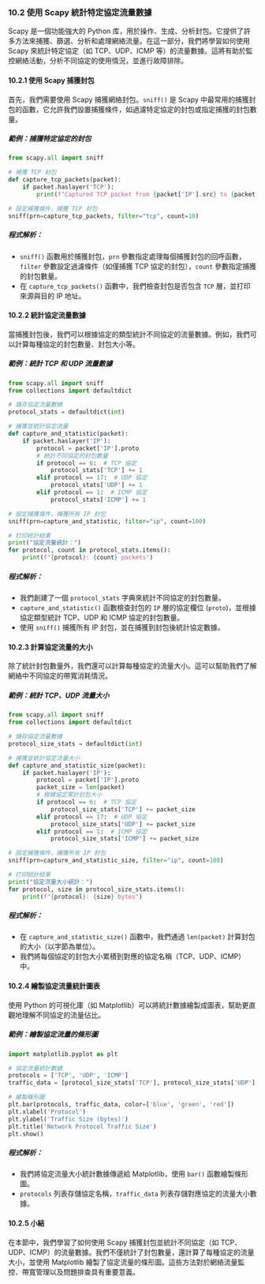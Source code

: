 ### **10.2 使用 Scapy 統計特定協定流量數據**

Scapy 是一個功能強大的 Python 库，用於操作、生成、分析封包。它提供了許多方法來捕獲、篩選、分析和處理網絡流量。在這一部分，我們將學習如何使用 Scapy 來統計特定協定（如 TCP、UDP、ICMP 等）的流量數據。這將有助於監控網絡活動，分析不同協定的使用情況，並進行故障排除。

#### **10.2.1 使用 Scapy 捕獲封包**

首先，我們需要使用 Scapy 捕獲網絡封包。`sniff()` 是 Scapy 中最常用的捕獲封包的函數，它允許我們設置捕獲條件，如過濾特定協定的封包或指定捕獲的封包數量。

##### **範例：捕獲特定協定的封包**

```python
from scapy.all import sniff

# 捕獲 TCP 封包
def capture_tcp_packets(packet):
    if packet.haslayer('TCP'):
        print(f"Captured TCP packet from {packet['IP'].src} to {packet['IP'].dst}")

# 設定捕獲條件，捕獲 TCP 封包
sniff(prn=capture_tcp_packets, filter="tcp", count=10)
```

##### **程式解析**：
- `sniff()` 函數用於捕獲封包，`prn` 參數指定處理每個捕獲封包的回呼函數，`filter` 參數設定過濾條件（如僅捕獲 TCP 協定的封包），`count` 參數指定捕獲的封包數量。
- 在 `capture_tcp_packets()` 函數中，我們檢查封包是否包含 `TCP` 層，並打印來源與目的 IP 地址。

#### **10.2.2 統計協定流量數據**

當捕獲封包後，我們可以根據協定的類型統計不同協定的流量數據。例如，我們可以計算每種協定的封包數量、封包大小等。

##### **範例：統計 TCP 和 UDP 流量數據**

```python
from scapy.all import sniff
from collections import defaultdict

# 儲存協定流量數據
protocol_stats = defaultdict(int)

# 捕獲並統計協定流量
def capture_and_statistic(packet):
    if packet.haslayer('IP'):
        protocol = packet['IP'].proto
        # 統計不同協定的封包數量
        if protocol == 6:  # TCP 協定
            protocol_stats['TCP'] += 1
        elif protocol == 17:  # UDP 協定
            protocol_stats['UDP'] += 1
        elif protocol == 1:  # ICMP 協定
            protocol_stats['ICMP'] += 1

# 設定捕獲條件，捕獲所有 IP 封包
sniff(prn=capture_and_statistic, filter="ip", count=100)

# 打印統計結果
print("協定流量統計：")
for protocol, count in protocol_stats.items():
    print(f"{protocol}: {count} packets")
```

##### **程式解析**：
- 我們創建了一個 `protocol_stats` 字典來統計不同協定的封包數量。
- `capture_and_statistic()` 函數檢查封包的 `IP` 層的協定欄位 (`proto`)，並根據協定類型統計 TCP、UDP 和 ICMP 協定的封包數量。
- 使用 `sniff()` 捕獲所有 IP 封包，並在捕獲到封包後統計協定數據。

#### **10.2.3 計算協定流量的大小**

除了統計封包數量外，我們還可以計算每種協定的流量大小。這可以幫助我們了解網絡中不同協定的帶寬消耗情況。

##### **範例：統計 TCP、UDP 流量大小**

```python
from scapy.all import sniff
from collections import defaultdict

# 儲存協定流量數據
protocol_size_stats = defaultdict(int)

# 捕獲並統計協定流量大小
def capture_and_statistic_size(packet):
    if packet.haslayer('IP'):
        protocol = packet['IP'].proto
        packet_size = len(packet)
        # 根據協定累計封包大小
        if protocol == 6:  # TCP 協定
            protocol_size_stats['TCP'] += packet_size
        elif protocol == 17:  # UDP 協定
            protocol_size_stats['UDP'] += packet_size
        elif protocol == 1:  # ICMP 協定
            protocol_size_stats['ICMP'] += packet_size

# 設定捕獲條件，捕獲所有 IP 封包
sniff(prn=capture_and_statistic_size, filter="ip", count=100)

# 打印統計結果
print("協定流量大小統計：")
for protocol, size in protocol_size_stats.items():
    print(f"{protocol}: {size} bytes")
```

##### **程式解析**：
- 在 `capture_and_statistic_size()` 函數中，我們通過 `len(packet)` 計算封包的大小（以字節為單位）。
- 我們將每個協定的封包大小累積到對應的協定名稱（TCP、UDP、ICMP）中。

#### **10.2.4 繪製協定流量統計圖表**

使用 Python 的可視化庫（如 Matplotlib）可以將統計數據繪製成圖表，幫助更直觀地理解不同協定的流量佔比。

##### **範例：繪製協定流量的條形圖**

```python
import matplotlib.pyplot as plt

# 協定流量統計數據
protocols = ['TCP', 'UDP', 'ICMP']
traffic_data = [protocol_size_stats['TCP'], protocol_size_stats['UDP'], protocol_size_stats['ICMP']]

# 繪製條形圖
plt.bar(protocols, traffic_data, color=['blue', 'green', 'red'])
plt.xlabel('Protocol')
plt.ylabel('Traffic Size (bytes)')
plt.title('Network Protocol Traffic Size')
plt.show()
```

##### **程式解析**：
- 我們將協定流量大小統計數據傳遞給 Matplotlib，使用 `bar()` 函數繪製條形圖。
- `protocols` 列表存儲協定名稱，`traffic_data` 列表存儲對應協定的流量大小數據。

#### **10.2.5 小結**

在本節中，我們學習了如何使用 Scapy 捕獲封包並統計不同協定（如 TCP、UDP、ICMP）的流量數據。我們不僅統計了封包數量，還計算了每種協定的流量大小，並使用 Matplotlib 繪製了協定流量的條形圖。這些方法對於網絡流量監控、帶寬管理以及問題排查具有重要意義。